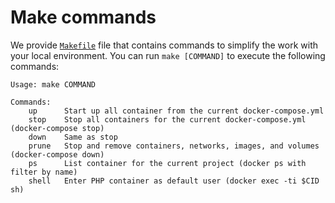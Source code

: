 # Make commands

We provide [`Makefile`](https://github.com/wodby/docker4php/blob/master/docker.mk) file that contains commands to simplify the work with your local environment. You can run `make [COMMAND]` to execute the following commands:

```
Usage: make COMMAND

Commands:
    up      Start up all container from the current docker-compose.yml 
    stop    Stop all containers for the current docker-compose.yml (docker-compose stop) 
    down    Same as stop
    prune   Stop and remove containers, networks, images, and volumes (docker-compose down)
    ps      List container for the current project (docker ps with filter by name)
    shell   Enter PHP container as default user (docker exec -ti $CID sh)
```

